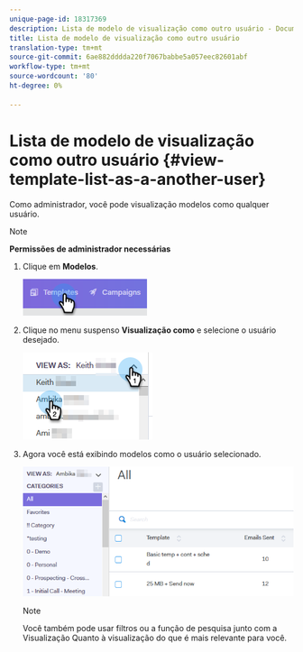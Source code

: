 ```yaml
---
unique-page-id: 18317369
description: Lista de modelo de visualização como outro usuário - Documentos do Marketing - Documentação do produto
title: Lista de modelo de visualização como outro usuário
translation-type: tm+mt
source-git-commit: 6ae882dddda220f7067babbe5a057eec82601abf
workflow-type: tm+mt
source-wordcount: '80'
ht-degree: 0%

---
```



# Lista de modelo de visualização como outro usuário {#view-template-list-as-a-another-user}

Como administrador, você pode visualização modelos como qualquer usuário.

>[!NOTE]
>
>**Permissões de administrador necessárias**

1. Clique em **Modelos**.

   ![](assets/one.png)

1. Clique no menu suspenso **Visualização como** e selecione o usuário desejado.

   ![](assets/two.png)

1. Agora você está exibindo modelos como o usuário selecionado.

   ![](assets/three.png)

   >[!NOTE]
   >
   >Você também pode usar filtros ou a função de pesquisa junto com a Visualização Quanto à visualização do que é mais relevante para você.
